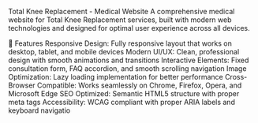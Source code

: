 Total Knee Replacement - Medical Website
A comprehensive medical website for Total Knee Replacement services, built with modern web technologies and designed for optimal user experience across all devices.

🌟 Features
Responsive Design: Fully responsive layout that works on desktop, tablet, and mobile devices
Modern UI/UX: Clean, professional design with smooth animations and transitions
Interactive Elements: Fixed consultation form, FAQ accordion, and smooth scrolling navigation
Image Optimization: Lazy loading implementation for better performance
Cross-Browser Compatible: Works seamlessly on Chrome, Firefox, Opera, and Microsoft Edge
SEO Optimized: Semantic HTML5 structure with proper meta tags
Accessibility: WCAG compliant with proper ARIA labels and keyboard navigatio
